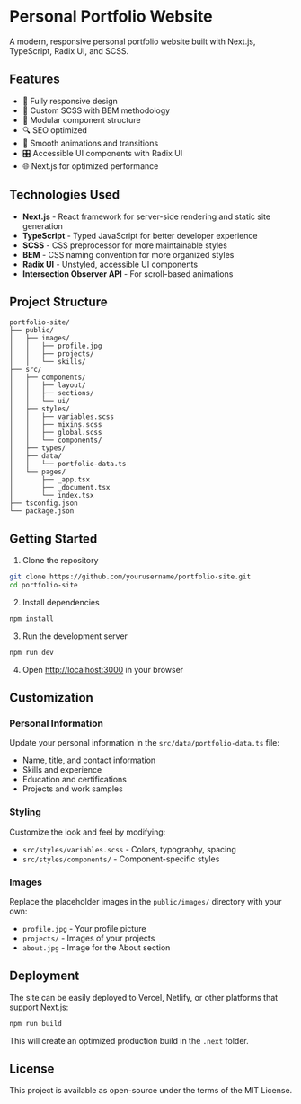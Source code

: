 # Personal Portfolio Website

A modern, responsive personal portfolio website built with Next.js, TypeScript, Radix UI, and SCSS.

## Features

- 📱 Fully responsive design
- 🎨 Custom SCSS with BEM methodology
- 🧩 Modular component structure
- 🔍 SEO optimized
- 🔄 Smooth animations and transitions
- 🎛️ Accessible UI components with Radix UI
- 🌐 Next.js for optimized performance

## Technologies Used

- **Next.js** - React framework for server-side rendering and static site generation
- **TypeScript** - Typed JavaScript for better developer experience
- **SCSS** - CSS preprocessor for more maintainable styles
- **BEM** - CSS naming convention for more organized styles
- **Radix UI** - Unstyled, accessible UI components
- **Intersection Observer API** - For scroll-based animations

## Project Structure

```
portfolio-site/
├── public/
│   ├── images/
│   │   ├── profile.jpg
│   │   ├── projects/
│   │   └── skills/
├── src/
│   ├── components/
│   │   ├── layout/
│   │   ├── sections/
│   │   └── ui/
│   ├── styles/
│   │   ├── variables.scss
│   │   ├── mixins.scss
│   │   ├── global.scss
│   │   └── components/
│   ├── types/
│   ├── data/
│   │   └── portfolio-data.ts
│   └── pages/
│       ├── _app.tsx
│       ├── _document.tsx
│       └── index.tsx
├── tsconfig.json
└── package.json
```

## Getting Started

1. Clone the repository
```bash
git clone https://github.com/yourusername/portfolio-site.git
cd portfolio-site
```

2. Install dependencies
```bash
npm install
```

3. Run the development server
```bash
npm run dev
```

4. Open [http://localhost:3000](http://localhost:3000) in your browser

## Customization

### Personal Information
Update your personal information in the `src/data/portfolio-data.ts` file:
- Name, title, and contact information
- Skills and experience
- Education and certifications
- Projects and work samples

### Styling
Customize the look and feel by modifying:
- `src/styles/variables.scss` - Colors, typography, spacing
- `src/styles/components/` - Component-specific styles

### Images
Replace the placeholder images in the `public/images/` directory with your own:
- `profile.jpg` - Your profile picture
- `projects/` - Images of your projects
- `about.jpg` - Image for the About section

## Deployment

The site can be easily deployed to Vercel, Netlify, or other platforms that support Next.js:

```bash
npm run build
```

This will create an optimized production build in the `.next` folder.

## License

This project is available as open-source under the terms of the MIT License.